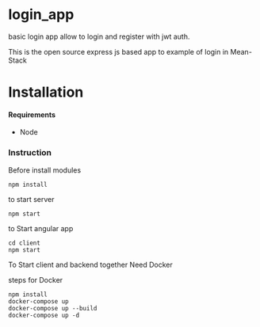 # login_app
basic login app allow to login and register with jwt auth.

This is the open source express js based app to example of login in Mean-Stack

# Installation

#### Requirements

- Node

### Instruction

Before install modules
```
npm install
```

to start server
```
npm start
```

to Start angular app
```
cd client
npm start
```

To Start client and backend together Need Docker

steps for Docker 

```
npm install
docker-compose up 
docker-compose up --build 
docker-compose up -d
```